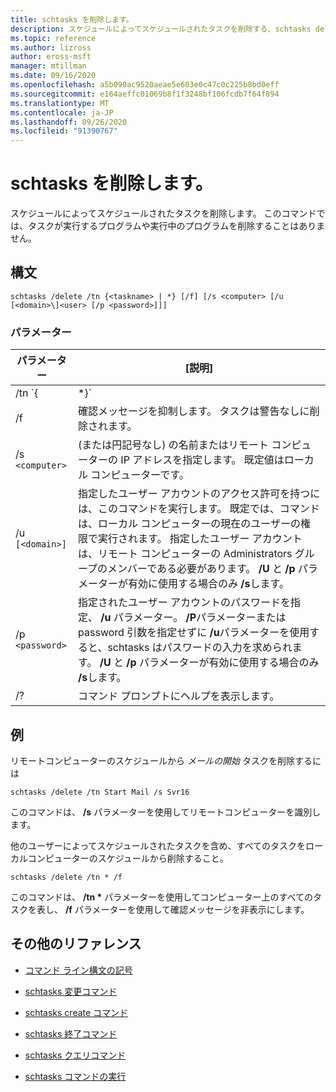 ```yaml
---
title: schtasks を削除します。
description: スケジュールによってスケジュールされたタスクを削除する、schtasks delete コマンドの参照記事。
ms.topic: reference
ms.author: lizross
author: eross-msft
manager: mtillman
ms.date: 09/16/2020
ms.openlocfilehash: a5b090ac9520aeae5e603e0c47c0c225b8bd0eff
ms.sourcegitcommit: e164aeffc01069b8f1f3248bf106fcdb7f64f894
ms.translationtype: MT
ms.contentlocale: ja-JP
ms.lasthandoff: 09/26/2020
ms.locfileid: "91390767"
---
```

# <a name="schtasks-delete"></a>schtasks を削除します。

スケジュールによってスケジュールされたタスクを削除します。 このコマンドでは、タスクが実行するプログラムや実行中のプログラムを削除することはありません。

## <a name="syntax"></a>構文

```
schtasks /delete /tn {<taskname> | *} [/f] [/s <computer> [/u [<domain>\]<user> [/p <password>]]]
```

### <a name="parameters"></a>パラメーター

| パラメーター | [説明] |
|--|--|
| /tn `{<taskname> | *}` | 削除するタスクを識別します。 を使用する場合 `*` 、このコマンドは、現在のユーザーによってスケジュールされたタスクだけでなく、コンピューターに対してスケジュールされているすべてのタスクを削除します。 |
| /f | 確認メッセージを抑制します。 タスクは警告なしに削除されます。 |
| /s `<computer>` | (または円記号なし) の名前またはリモート コンピューターの IP アドレスを指定します。 既定値はローカル コンピューターです。 |
| /u `[<domain>]` | 指定したユーザー アカウントのアクセス許可を持つには、このコマンドを実行します。 既定では、コマンドは、ローカル コンピューターの現在のユーザーの権限で実行されます。 指定したユーザー アカウントは、リモート コンピューターの Administrators グループのメンバーである必要があります。 **/U** と **/p** パラメーターが有効に使用する場合のみ **/s**します。 |
| /p `<password>` | 指定されたユーザー アカウントのパスワードを指定、 **/u** パラメーター。 **/P**パラメーターまたは password 引数を指定せずに **/u**パラメーターを使用すると、schtasks はパスワードの入力を求められます。 **/U** と **/p** パラメーターが有効に使用する場合のみ **/s**します。 |
| /? | コマンド プロンプトにヘルプを表示します。 |

## <a name="examples"></a>例

リモートコンピューターのスケジュールから *メールの開始* タスクを削除するには

```
schtasks /delete /tn Start Mail /s Svr16
```

このコマンドは、 **/s** パラメーターを使用してリモートコンピューターを識別します。

他のユーザーによってスケジュールされたタスクを含め、すべてのタスクをローカルコンピューターのスケジュールから削除すること。

```
schtasks /delete /tn * /f
```

このコマンドは、 **/tn &#42;** パラメーターを使用してコンピューター上のすべてのタスクを表し、 **/f** パラメーターを使用して確認メッセージを非表示にします。

## <a name="additional-references"></a>その他のリファレンス

- [コマンド ライン構文の記号](command-line-syntax-key.md)

- [schtasks 変更コマンド](schtasks-change.md)

- [schtasks create コマンド](schtasks-create.md)

- [schtasks 終了コマンド](schtasks-end.md)

- [schtasks クエリコマンド](schtasks-query.md)

- [schtasks コマンドの実行](schtasks-run.md)
